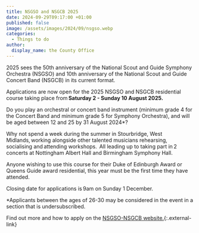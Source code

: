 ```yaml
---
title: NSGSO and NSGCB 2025
date: 2024-09-29T09:17:00 +01:00
published: false
image: /assets/images/2024/09/nsgso.webp
categories:
  - Things to do
author:
  display_name: the County Office
---
```

2025 sees the 50th anniversary of the National Scout and Guide Symphony Orchestra (NSGSO) and 10th anniversary of the National Scout and Guide Concert Band (NSGCB) in its current format.

Applications are now open for the 2025 NSGSO and NSGCB residential course taking place from **Saturday 2 - Sunday 10 August 2025.**

Do you play an orchestral or concert band instrument (minimum grade 4 for the Concert Band and minimum grade 5 for Symphony Orchestra), and will be aged between 12 and 25 by 31 August 2024*?

Why not spend a week during the summer in Stourbridge, West Midlands, working alongside other talented musicians rehearsing, socialising and attending workshops.  All leading up to taking part in 2 concerts at Nottingham Albert Hall and Birmingham Symphony Hall.

Anyone wishing to use this course for their Duke of Edinburgh Award or Queens Guide award residential, this year must be the first time they have attended.

Closing date for applications is 9am on Sunday 1 December.

*Applicants between the ages of 26-30 may be considered in the event in a section that is undersubscribed.

Find out more and how to apply on the [NSGSO-NSGCB website.](https://nsgso-nsgcb.com/key-info/){:.external-link}
